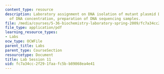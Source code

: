 ```yaml
---
content_type: resource
description: Laboratory assignment on DNA isolation of mutant plasmid DNA, quantification
  of DNA concentration, preparation of DNA sequencing samples.
file: /media/courses/5-36-biochemistry-laboratory-spring-2009/fc7a34cc2f291faafc5bb89868ea4e41_ses11.pdf
file_type: application/pdf
learning_resource_types:
- Labs
ocw_type: OCWFile
parent_title: Labs
parent_type: CourseSection
resourcetype: Document
title: Lab Session 11
uid: fc7a34cc-2f29-1faa-fc5b-b89868ea4e41
---
```

